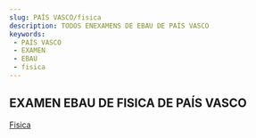 ```yaml
---
slug: PAÍS VASCO/fisica
description: TODOS ENEXAMENS DE EBAU DE PAÍS VASCO
keywords:
 - PAÍS VASCO
 - EXAMEN
 - EBAU
 - fisica
---
```

## EXAMEN EBAU DE FISICA DE PAÍS VASCO
[Fisica](https://drive.google.com/drive/folders/1yMRYctEzBpXXMOXfaByybKOblfSm9mDJ?usp=sharing)